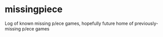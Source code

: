 # missingpiece
Log of known missing p/ece games, hopefully future home of previously-missing p/ece games
